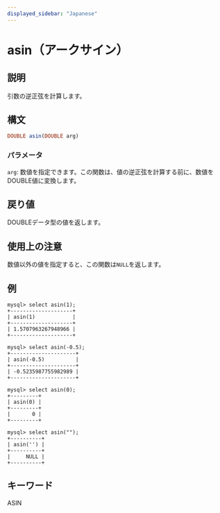 ```yaml
---
displayed_sidebar: "Japanese"
---
```


# asin（アークサイン）

## 説明

引数の逆正弦を計算します。

## 構文

```Haskell
DOUBLE asin(DOUBLE arg)
```

### パラメータ

`arg`: 数値を指定できます。この関数は、値の逆正弦を計算する前に、数値をDOUBLE値に変換します。

## 戻り値

DOUBLEデータ型の値を返します。

## 使用上の注意

数値以外の値を指定すると、この関数は`NULL`を返します。

## 例

```Plain
mysql> select asin(1);
+--------------------+
| asin(1)            |
+--------------------+
| 1.5707963267948966 |
+--------------------+

mysql> select asin(-0.5);
+---------------------+
| asin(-0.5)          |
+---------------------+
| -0.5235987755982989 |
+---------------------+

mysql> select asin(0);
+---------+
| asin(0) |
+---------+
|       0 |
+---------+

mysql> select asin("");
+----------+
| asin('') |
+----------+
|     NULL |
+----------+
```

## キーワード

ASIN